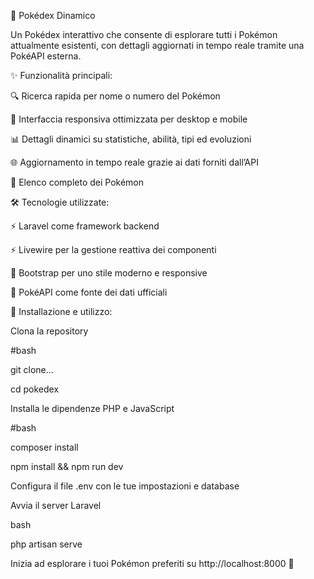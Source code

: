 📖 Pokédex Dinamico

Un Pokédex interattivo che consente di esplorare tutti i Pokémon attualmente esistenti, con dettagli aggiornati in tempo reale tramite una PokéAPI esterna.


✨ Funzionalità principali:

🔍 Ricerca rapida per nome o numero del Pokémon

🎨 Interfaccia responsiva ottimizzata per desktop e mobile

📊 Dettagli dinamici su statistiche, abilità, tipi ed evoluzioni

🌐 Aggiornamento in tempo reale grazie ai dati forniti dall’API

📑 Elenco completo dei Pokémon


🛠️ Tecnologie utilizzate:

⚡ Laravel come framework backend

⚡ Livewire per la gestione reattiva dei componenti

🎨 Bootstrap per uno stile moderno e responsive

🔗 PokéAPI come fonte dei dati ufficiali



🚀 Installazione e utilizzo:

Clona la repository

#bash

git clone...

cd pokedex

Installa le dipendenze PHP e JavaScript


#bash

composer install

npm install && npm run dev

Configura il file .env con le tue impostazioni e database


Avvia il server Laravel

bash

php artisan serve

Inizia ad esplorare i tuoi Pokémon preferiti su http://localhost:8000 💫
